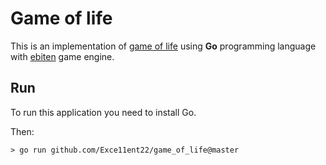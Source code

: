 # Game of life
This is an implementation of [game of life](https://en.wikipedia.org/wiki/Conway%27s_Game_of_Life) using **Go** programming language with [ebiten](https://ebitengine.org/) game engine.

## Run
To run this application you need to install Go.

Then:

```
> go run github.com/Exce11ent22/game_of_life@master
```